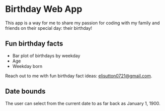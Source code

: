 # Birthday Web App
This app is a way for me to share my passion for coding with my family and friends on their special day: their birthday! 

## Fun birthday facts
* Bar plot of birthdays by weekday
* Age
* Weekday born

Reach out to me with fun birthday fact ideas: elisutton0721@gmail.com.

## Date bounds
The user can select from the current date to as far back as January 1, 1900.
